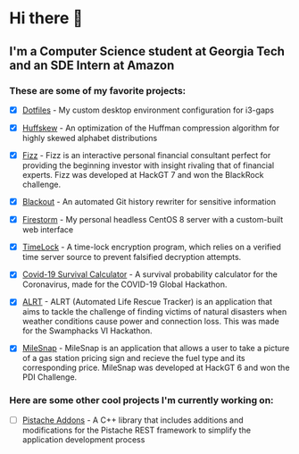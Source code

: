 # Hi there 👋

## I'm a Computer Science student at Georgia Tech and an SDE Intern at Amazon

### These are some of my favorite projects:

- [X] [Dotfiles](https://github.com/computer-geek64/dotfiles) - My custom desktop environment configuration for i3-gaps

- [X] [Huffskew](https://github.com/computer-geek64/huffskew) - An optimization of the Huffman compression algorithm for highly skewed alphabet distributions

- [X] [Fizz](https://github.com/computer-geek64/fizz) - Fizz is an interactive personal financial consultant perfect for providing the beginning investor with insight rivaling that of financial experts. Fizz was developed at HackGT 7 and won the BlackRock challenge.

- [X] [Blackout](https://github.com/computer-geek64/blackout) - An automated Git history rewriter for sensitive information 

- [X] [Firestorm](https://github.com/computer-geek64/firestorm) - My personal headless CentOS 8 server with a custom-built web interface

- [X] [TimeLock](https://github.com/computer-geek64/timelock) - A time-lock encryption program, which relies on a verified time server source to prevent falsified decryption attempts.

- [X] [Covid-19 Survival Calculator](https://github.com/computer-geek64/covid19-survival-calculator) - A survival probability calculator for the Coronavirus, made for the COVID-19 Global Hackathon.

- [X] [ALRT](https://github.com/computer-geek64/alrt) - ALRT (Automated Life Rescue Tracker) is an application that aims to tackle the challenge of finding victims of natural disasters when weather conditions cause power and connection loss. This was made for the Swamphacks VI Hackathon.

- [X] [MileSnap](https://github.com/computer-geek64/milesnap) - MileSnap is an application that allows a user to take a picture of a gas station pricing sign and recieve the fuel type and its corresponding price. MileSnap was developed at HackGT 6 and won the PDI Challenge.

### Here are some other cool projects I'm currently working on:

- [ ] [Pistache Addons](https://github.com/computer-geek64/pistache-addons) - A C++ library that includes additions and modifications for the Pistache REST framework to simplify the application development process
